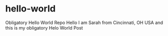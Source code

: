 # hello-world
Obligatory Hello World Repo 
Hello I am Sarah from Cincinnati, OH USA and this is my obligatory Helo World Post
